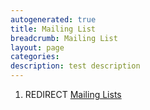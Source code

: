 ```yaml
---
autogenerated: true
title: Mailing List
breadcrumb: Mailing List
layout: page
categories: 
description: test description
---
```


1.  REDIRECT [Mailing Lists](Mailing_Lists "wikilink")
